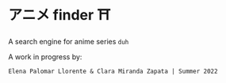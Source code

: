 # アニメ finder ⛩

A search engine for anime series `duh`

A work in progress by:

```
Elena Palomar Llorente & Clara Miranda Zapata | Summer 2022
```
